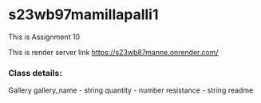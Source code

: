 # s23wb97mamillapalli1

This is Assignment 10

This is render server link <https://s23wb87manne.onrender.com/>

### Class details:
Gallery
gallery_name - string
quantity - number
resistance - string
readme
